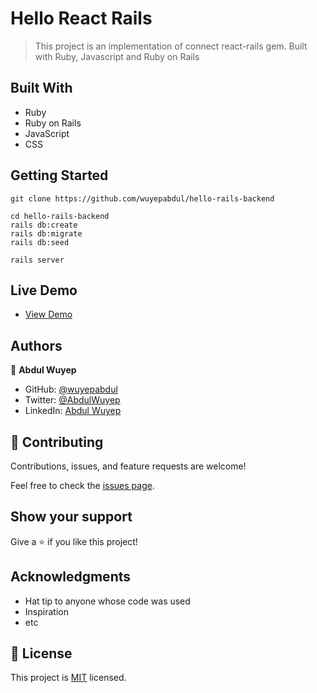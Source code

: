 # Hello React Rails

> This project is an implementation of connect react-rails gem. Built with Ruby, Javascript and Ruby on Rails

## Built With

- Ruby
- Ruby on Rails
- JavaScript
- CSS

## Getting Started

```
git clone https://github.com/wuyepabdul/hello-rails-backend

cd hello-rails-backend
rails db:create
rails db:migrate
rails db:seed

rails server

```

## Live Demo
- [View Demo](https://duls-covid-reporter.herokuapp.com/)


## Authors

👤 **Abdul Wuyep**

- GitHub: [@wuyepabdul](https://github.com/wuyepabdul)
- Twitter: [@AbdulWuyep](https://twitter.com/AbdulWuyep)
- LinkedIn: [Abdul Wuyep](https://www.linkedin.com/in/abdul-wuyep/)


## 🤝 Contributing

Contributions, issues, and feature requests are welcome!

Feel free to check the [issues page](../../issues/).

## Show your support

Give a ⭐️ if you like this project!

## Acknowledgments

- Hat tip to anyone whose code was used
- Inspiration
- etc

## 📝 License

This project is [MIT](./MIT.md) licensed.